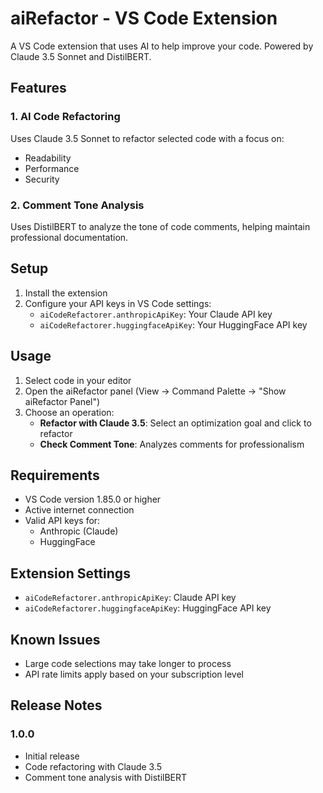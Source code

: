# aiRefactor - VS Code Extension

A VS Code extension that uses AI to help improve your code. Powered by Claude 3.5 Sonnet and DistilBERT.

## Features

### 1. AI Code Refactoring
Uses Claude 3.5 Sonnet to refactor selected code with a focus on:
- Readability
- Performance
- Security

### 2. Comment Tone Analysis
Uses DistilBERT to analyze the tone of code comments, helping maintain professional documentation.

## Setup

1. Install the extension
2. Configure your API keys in VS Code settings:
   - `aiCodeRefactorer.anthropicApiKey`: Your Claude API key
   - `aiCodeRefactorer.huggingfaceApiKey`: Your HuggingFace API key

## Usage

1. Select code in your editor
2. Open the aiRefactor panel (View → Command Palette → "Show aiRefactor Panel")
3. Choose an operation:
   - **Refactor with Claude 3.5**: Select an optimization goal and click to refactor
   - **Check Comment Tone**: Analyzes comments for professionalism

## Requirements

- VS Code version 1.85.0 or higher
- Active internet connection
- Valid API keys for:
  - Anthropic (Claude)
  - HuggingFace

## Extension Settings

* `aiCodeRefactorer.anthropicApiKey`: Claude API key
* `aiCodeRefactorer.huggingfaceApiKey`: HuggingFace API key

## Known Issues

- Large code selections may take longer to process
- API rate limits apply based on your subscription level

## Release Notes

### 1.0.0
- Initial release
- Code refactoring with Claude 3.5
- Comment tone analysis with DistilBERT 